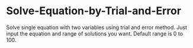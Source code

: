 # Solve-Equation-by-Trial-and-Error
Solve single equation with two variables using trial and error method. Just input the equation and range of solutions you want. Default range is 0 to 100.
